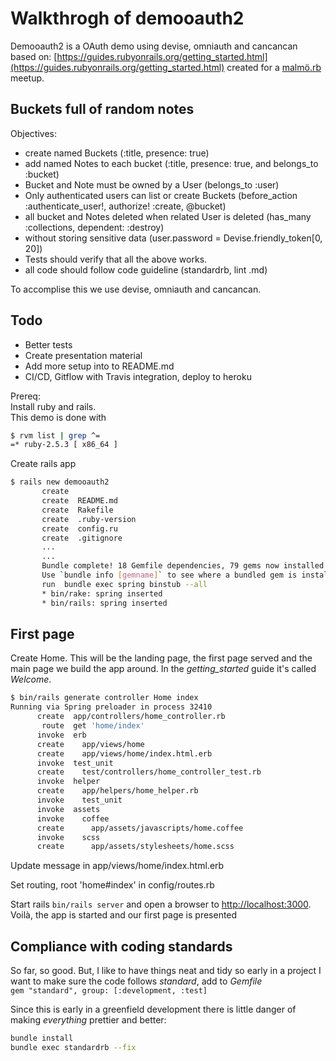 # Walkthrogh of demooauth2

Demooauth2 is a OAuth demo using devise, omniauth and cancancan based on: [https://guides.rubyonrails.org/getting_started.html](https://guides.rubyonrails.org/getting_started.html) created for a [malmö.rb](http://malmorb.se/) meetup.

## Buckets full of random notes

Objectives:

- create named Buckets (:title, presence: true)
- add named Notes to each bucket (:title, presence: true, and belongs_to :bucket)
- Bucket and Note must be owned by a User (belongs_to :user)
- Only authenticated users can list or create Buckets (before_action :authenticate_user!, authorize! :create, @bucket)
- all bucket and Notes deleted when related User is deleted (has_many :collections, dependent: :destroy)
- without storing sensitive data (user.password = Devise.friendly_token[0, 20])
- Tests should verify that all the above works.
- all code should follow code guideline (standardrb, lint .md)

To accomplise this we use devise, omniauth and cancancan.

## Todo

- Better tests
- Create presentation material
- Add more setup into to README.md
- CI/CD, Gitflow with Travis integration, deploy to heroku

Prereq:  
Install ruby and rails.  
This demo is done with

```bash
$ rvm list | grep ^=
=* ruby-2.5.3 [ x86_64 ]
```

Create rails app

```bash
$ rails new demooauth2
       create
       create  README.md
       create  Rakefile
       create  .ruby-version
       create  config.ru
       create  .gitignore
       ...
       ...
       Bundle complete! 18 Gemfile dependencies, 79 gems now installed.
       Use `bundle info [gemname]` to see where a bundled gem is installed.
       run  bundle exec spring binstub --all
       * bin/rake: spring inserted
       * bin/rails: spring inserted
```

## First page

Create Home.
This will be the landing page,
the first page served and the main page we build the app around.
In the *getting_started* guide it's called *Welcome*.

```bash
$ bin/rails generate controller Home index
Running via Spring preloader in process 32410
      create  app/controllers/home_controller.rb
       route  get 'home/index'
      invoke  erb
      create    app/views/home
      create    app/views/home/index.html.erb
      invoke  test_unit
      create    test/controllers/home_controller_test.rb
      invoke  helper
      create    app/helpers/home_helper.rb
      invoke    test_unit
      invoke  assets
      invoke    coffee
      create      app/assets/javascripts/home.coffee
      invoke    scss
      create      app/assets/stylesheets/home.scss
```

Update message in app/views/home/index.html.erb

Set routing, root 'home#index' in config/routes.rb

Start rails `bin/rails server` and open a browser to [http://localhost:3000](http://localhost:3000).
Voilà, the app is started and our first page is presented

## Compliance with coding standards

So far, so good.
But, I like to have things neat and tidy so early in a project I want to make sure the code follows *standard*, add to *Gemfile*  
`gem "standard", group: [:development, :test]`

Since this is early in a greenfield development there is little danger of making *everything* prettier and better:

```bash
bundle install
bundle exec standardrb --fix
```
